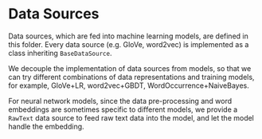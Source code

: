 # Data Sources

Data sources, which are fed into machine learning models, are defined in this folder. Every data source (e.g. GloVe, word2vec) is implemented as a class inheriting `BaseDataSource`.

We decouple the implementation of data sources from models, so that we can try different combinations of data representations and training models, for example, GloVe+LR, word2vec+GBDT, WordOccurrence+NaiveBayes.

For neural network models, since the data pre-processing and word embeddings are sometimes specific to different models, we provide a `RawText` data source to feed raw text data into the model, and let the model handle the embedding. 

